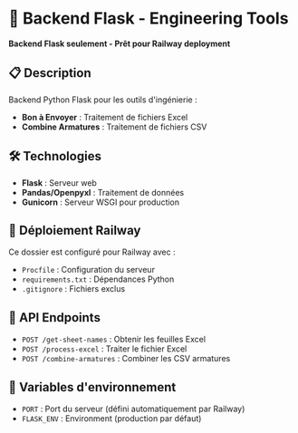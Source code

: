 # 🚀 Backend Flask - Engineering Tools

**Backend Flask seulement - Prêt pour Railway deployment**

## 📋 Description
Backend Python Flask pour les outils d'ingénierie :
- **Bon à Envoyer** : Traitement de fichiers Excel
- **Combine Armatures** : Traitement de fichiers CSV

## 🛠 Technologies
- **Flask** : Serveur web
- **Pandas/Openpyxl** : Traitement de données
- **Gunicorn** : Serveur WSGI pour production

## 🚀 Déploiement Railway
Ce dossier est configuré pour Railway avec :
- `Procfile` : Configuration du serveur
- `requirements.txt` : Dépendances Python
- `.gitignore` : Fichiers exclus

## 📡 API Endpoints
- `POST /get-sheet-names` : Obtenir les feuilles Excel
- `POST /process-excel` : Traiter le fichier Excel  
- `POST /combine-armatures` : Combiner les CSV armatures

## 🔧 Variables d'environnement
- `PORT` : Port du serveur (défini automatiquement par Railway)
- `FLASK_ENV` : Environment (production par défaut)
